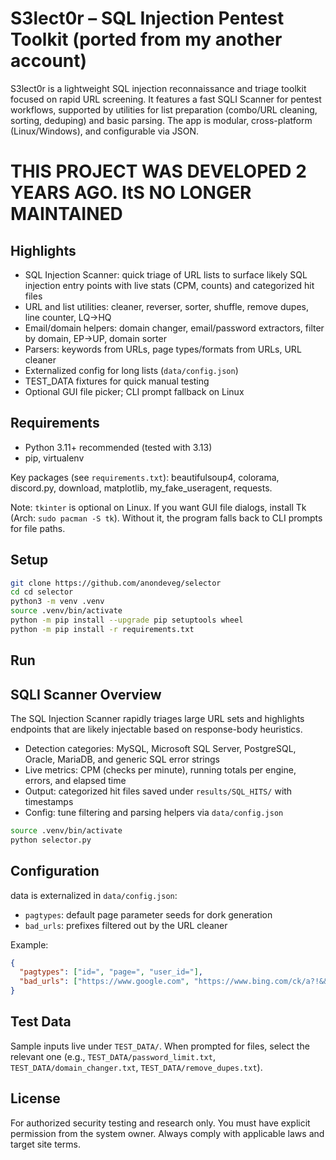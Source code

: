 # S3lect0r – SQL Injection Pentest Toolkit (ported from my another account)

S3lect0r is a lightweight SQL injection reconnaissance and triage toolkit focused on rapid URL screening. It features a fast SQLI Scanner for pentest workflows, supported by utilities for list preparation (combo/URL cleaning, sorting, deduping) and basic parsing. The app is modular, cross-platform (Linux/Windows), and configurable via JSON.

# THIS PROJECT WAS DEVELOPED 2 YEARS AGO. ItS NO LONGER MAINTAINED
## Highlights
- SQL Injection Scanner: quick triage of URL lists to surface likely SQL injection entry points with live stats (CPM, counts) and categorized hit files
- URL and list utilities: cleaner, reverser, sorter, shuffle, remove dupes, line counter, LQ→HQ
- Email/domain helpers: domain changer, email/password extractors, filter by domain, EP→UP, domain sorter
- Parsers: keywords from URLs, page types/formats from URLs, URL cleaner
- Externalized config for long lists (`data/config.json`)
- TEST_DATA fixtures for quick manual testing
- Optional GUI file picker; CLI prompt fallback on Linux

## Requirements
- Python 3.11+ recommended (tested with 3.13)
- pip, virtualenv

Key packages (see `requirements.txt`): beautifulsoup4, colorama, discord.py, download, matplotlib, my_fake_useragent, requests.

Note: `tkinter` is optional on Linux. If you want GUI file dialogs, install Tk (Arch: `sudo pacman -S tk`). Without it, the program falls back to CLI prompts for file paths.

## Setup
```bash
git clone https://github.com/anondeveg/selector
cd cd selector
python3 -m venv .venv
source .venv/bin/activate
python -m pip install --upgrade pip setuptools wheel
python -m pip install -r requirements.txt
```

## Run
## SQLI Scanner Overview
The SQL Injection Scanner rapidly triages large URL sets and highlights endpoints that are likely injectable based on response-body heuristics.

- Detection categories: MySQL, Microsoft SQL Server, PostgreSQL, Oracle, MariaDB, and generic SQL error strings
- Live metrics: CPM (checks per minute), running totals per engine, errors, and elapsed time
- Output: categorized hit files saved under `results/SQL_HITS/` with timestamps
- Config: tune filtering and parsing helpers via `data/config.json`

```bash
source .venv/bin/activate
python selector.py
```

## Configuration
data is externalized in `data/config.json`:
- `pagtypes`: default page parameter seeds for dork generation
- `bad_urls`: prefixes filtered out by the URL cleaner

Example:
```json
{
  "pagtypes": ["id=", "page=", "user_id="],
  "bad_urls": ["https://www.google.com", "https://www.bing.com/ck/a?!&&p="]
}
```


## Test Data
Sample inputs live under `TEST_DATA/`. When prompted for files, select the relevant one (e.g., `TEST_DATA/password_limit.txt`, `TEST_DATA/domain_changer.txt`, `TEST_DATA/remove_dupes.txt`).




## License
For authorized security testing and research only. You must have explicit permission from the system owner. Always comply with applicable laws and target site terms.
